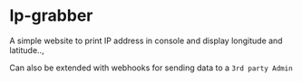 # Ip-grabber
A simple website to print IP address in console and display longitude and latitude.., 


Can also be extended with webhooks for sending data to a `3rd party Admin`
